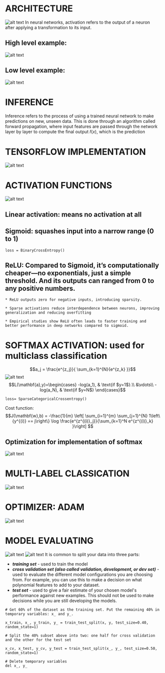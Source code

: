 # ARCHITECTURE
![alt text](img/image.png)
In neural networks, activation refers to the output of a neuron after applying a transformation to its input.
## High level example:
![alt text](img/image-1.png)
## Low level example:
![alt text](img/image-2.png)

# INFERENCE
Inference refers to the process of using a trained neural network to make predictions on new, unseen data. This is done through an algorithm called forward propagation, where input features are passed through the network layer by layer to compute the final output 𝑓(𝑥), which is the prediction

# TENSORFLOW IMPLEMENTATION
![alt text](img/image-3.png)

# ACTIVATION FUNCTIONS
![alt text](img/image-4.png)

## Linear activation: means no activation at all
## Sigmoid: squashes input into a narrow range (0 to 1)
```
loss = BinaryCrossEntropy()
```
## ReLU: Compared to Sigmoid, it’s computationally cheaper—no exponentials, just a simple threshold. And its outputs can ranged from 0 to any positive numbers.
    * ReLU outputs zero for negative inputs, introducing sparsity.

    * Sparse activations reduce interdependence between neurons, improving generalization and reducing overfitting

    * Empirical studies show ReLU often leads to faster training and better performance in deep networks compared to sigmoid.

# SOFTMAX ACTIVATION: used for multiclass classification 
$$a_j = \frac{e^{z_j}}{ \sum_{k=1}^{N}{e^{z_k} }}$$
![alt text](img/image-5.png)
$$L(\mathbf{a},y)=\begin{cases}
    -log(a_1), & \text{if $y=1$}.\\
        &\vdots\\
     -log(a_N), & \text{if $y=N$}
  \end{cases}$$
```
loss= SparseCategoricalCrossentropy()
```
Cost function:
$$J(\mathbf{w},b) = -\frac{1}{m} \left[ \sum_{i=1}^{m} \sum_{j=1}^{N}  1\left\{y^{(i)} == j\right\} \log \frac{e^{z^{(i)}_j}}{\sum_{k=1}^N e^{z^{(i)}_k} }\right] $$

## Optimization for implementation of softmax
![alt text](img/image-6.png)

# MULTI-LABEL CLASSICATION
![alt text](img/image-7.png)

# OPTIMIZER: ADAM
![alt text](img/image-8.png)

# MODEL EVALUATING
![alt text](img/image-13.png)
![alt text](img/image-14.png)
It is common to split your data into three parts:

* ***training set*** - used to train the model
* ***cross validation set (also called validation, development, or dev set)*** - used to evaluate the different model configurations you are choosing from. For example, you can use this to make a decision on what polynomial features to add to your dataset.
* ***test set*** - used to give a fair estimate of your chosen model's performance against new examples. This should not be used to make decisions while you are still developing the models.
```
# Get 60% of the dataset as the training set. Put the remaining 40% in temporary variables: x_ and y_.

x_train, x_, y_train, y_ = train_test_split(x, y, test_size=0.40, random_state=1)

# Split the 40% subset above into two: one half for cross validation and the other for the test set

x_cv, x_test, y_cv, y_test = train_test_split(x_, y_, test_size=0.50, random_state=1)

# Delete temporary variables
del x_, y_
```